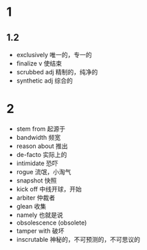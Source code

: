 # 1
## 1.2
* exclusively 唯一的，专一的
* finalize v 使结束
* scrubbed adj 精制的，纯净的
* synthetic adj 综合的

# 2 
* stem from 起源于
* bandwidth 频宽
* reason about 推出
* de-facto 实际上的
* intimidate 恐吓
* rogue 流氓，小淘气
* snapshot 快照
* kick off 中线开球，开始
* arbiter 仲裁者
* glean 收集
* namely 也就是说
* obsolescence (obsolete)
* tamper with 破坏
* inscrutable 神秘的，不可预测的，不可思议的